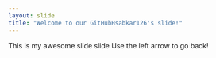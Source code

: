 ```yaml
---
layout: slide
title: "Welcome to our GitHubHsabkar126's slide!"
---
```

This is my awesome slide slide
Use the left arrow to go back! 
